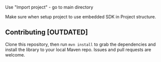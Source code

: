 Use "Import project" - go to main directory

Make sure when setup project to use embedded SDK in Project structure.


## Contributing [OUTDATED]

Clone this repository, then run `mvn install` to grab the dependencies and install the library to your local Maven repo. Issues and pull requests are welcome.
